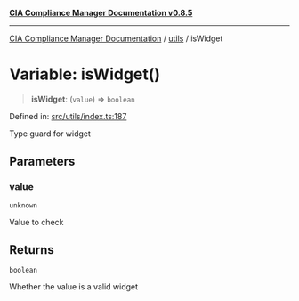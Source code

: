 [**CIA Compliance Manager Documentation v0.8.5**](../../README.md)

***

[CIA Compliance Manager Documentation](../../modules.md) / [utils](../README.md) / isWidget

# Variable: isWidget()

> **isWidget**: (`value`) => `boolean`

Defined in: [src/utils/index.ts:187](https://github.com/Hack23/cia-compliance-manager/blob/3ae0301247f765ba03c8c0fe645db4718bb8af76/src/utils/index.ts#L187)

Type guard for widget

## Parameters

### value

`unknown`

Value to check

## Returns

`boolean`

Whether the value is a valid widget
